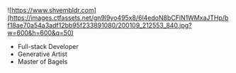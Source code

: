 ![https://www.shvembldr.com](https://images.ctfassets.net/gn9l9yo495x8/6l4edoN8bCFlN1WMxaJTHp/bf18ae70a54a3adf12bb95f233891080/200109_212553_840.jpg?w=600&h=600&q=50)

 - Full-stack Developer
 - Generative Artist
 - Master of Bagels
